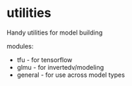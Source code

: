 # utilities
Handy utilities for model building

modules:

- tfu - for tensorflow
- glmu - for invertedv/modeling
- general - for use across model types